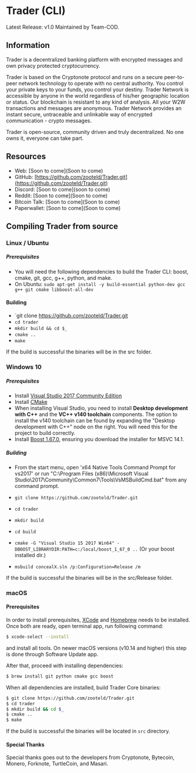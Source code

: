 # Trader (CLI)
Latest Release: v1.0
Maintained by Team-COD.

## Information
Trader is a decentralized banking platform with encrypted messages and own privacy protected cryptocurrency.

Trader is based on the Cryptonote protocol and runs on a secure peer-to-peer network technology to operate with no central authority. You control your private keys to your funds, you control your destiny. Trader Network is accessible by anyone in the world regardless of his/her geographic location or status. Our blockchain is resistant to any kind of analysis. All your W2W transactions and messages are anonymous. Trader Network provides an instant secure, untraceable and unlinkable way of encrypted communication - crypto messages.

Trader is open-source, community driven and truly decentralized. No one owns it, everyone can take part.

## Resources
- Web: [Soon to come](Soon to come)
- GitHub: [https://github.com/zooteld/Trader.git](https://github.com/zooteld/Trader.git)
- Discord: [Soon to come](soon to come)
- Reddit: [Soon to come](Soon to come)
- Bitcoin Talk: [Soon to come](Soon to come)
- Paperwallet: [Soon to come](Soon to come)

## Compiling Trader from source

### Linux / Ubuntu

##### Prerequisites

- You will need the following dependencies to build the Trader CLI: boost, cmake, git, gcc, g++, python, and make.
- On Ubuntu: `sudo apt-get install -y build-essential python-dev gcc g++ git cmake libboost-all-dev`

#### Building

- `git clone https://github.com/zooteld/Trader.git
- `cd trader`
- `mkdir build && cd $_`
- `cmake ..`
- `make`

If the build is successful the binaries will be in the src folder.

### Windows 10

##### Prerequisites

- Install [Visual Studio 2017 Community Edition](https://www.visualstudio.com/thank-you-downloading-visual-studio/?sku=Community&rel=15&page=inlineinstall)
- Install [CMake](https://cmake.org/download/)
- When installing Visual Studio, you need to install **Desktop development with C++** and the **VC++ v140 toolchain** components. The option to install the v140 toolchain can be found by expanding the "Desktop development with C++" node on the right. You will need this for the project to build correctly.
- Install [Boost 1.67.0](https://boost.teeks99.com/bin/1.67.0/), ensuring you download the installer for MSVC 14.1.

##### Building

- From the start menu, open 'x64 Native Tools Command Prompt for vs2017' or run "C:\Program Files (x86)\Microsoft Visual Studio\2017\Community\Common7\Tools\VsMSBuildCmd.bat" from any command prompt.

- `git clone https://github.com/zooteld/Trader.git`
- `cd trader`
- `mkdir build`
- `cd build`
- `cmake -G "Visual Studio 15 2017 Win64" -DBOOST_LIBRARYDIR:PATH=c:/local/boost_1_67_0 ..` (Or your boost installed dir.)
- `msbuild concealX.sln /p:Configuration=Release /m`

If the build is successful the binaries will be in the src/Release folder.

### macOS

#### Prerequisites

In order to install prerequisites, [XCode](https://developer.apple.com/xcode/) and [Homebrew](https://brew.sh/) needs to be installed.
Once both are ready, open terminal app, run following command:

```bash
$ xcode-select --install
```

and install all tools. On newer macOS versions (v10.14 and higher) this step is done through Software Update app.

After that, proceed with installing dependencies:

```bash
$ brew install git python cmake gcc boost
```

When all dependencies are installed, build Trader Core binaries:

```bash
$ git clone https://github.com/zooteld/Trader.git
$ cd trader
$ mkdir build && cd $_
$ cmake ..
$ make
```

If the build is successful the binaries will be located in `src` directory.

#### Special Thanks
Special thanks goes out to the developers from Cryptonote, Bytecoin, Monero, Forknote, TurtleCoin, and Masari.
